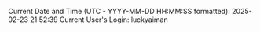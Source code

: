 Current Date and Time (UTC - YYYY-MM-DD HH:MM:SS formatted): 2025-02-23 21:52:39
Current User's Login: luckyaiman
